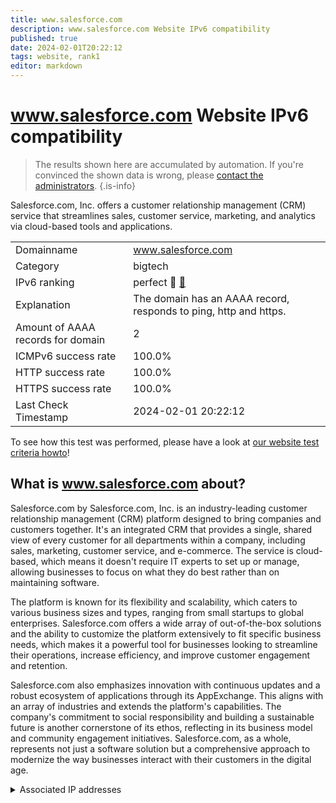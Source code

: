 ```yaml
---
title: www.salesforce.com
description: www.salesforce.com Website IPv6 compatibility
published: true
date: 2024-02-01T20:22:12
tags: website, rank1
editor: markdown
---
```


# www.salesforce.com Website IPv6 compatibility

> The results shown here are accumulated by automation. If you're convinced the shown data is wrong, please [contact the administrators](/howto/chat). 
{.is-info}

Salesforce.com, Inc. offers a customer relationship management (CRM) service that streamlines sales, customer service, marketing, and analytics via cloud-based tools and applications.


|   |   |
| - | - |
| Domainname | www.salesforce.com
| Category | bigtech |
| IPv6 ranking | perfect :1st_place_medal: [🔗](/howto/ranking) |
| Explanation | The domain has an AAAA record, responds to ping, http and https. |
| Amount of AAAA records for domain | 2 |
| ICMPv6 success rate | 100.0%|
| HTTP success rate | 100.0% |
| HTTPS success rate | 100.0% |
| Last Check Timestamp | 2024-02-01 20:22:12 |

To see how this test was performed, please have a look at [our website test criteria howto](/howto/testcriteria/website)!


## What is www.salesforce.com about?
Salesforce.com by Salesforce.com, Inc. is an industry-leading customer relationship management (CRM) platform designed to bring companies and customers together. It's an integrated CRM that provides a single, shared view of every customer for all departments within a company, including sales, marketing, customer service, and e-commerce. The service is cloud-based, which means it doesn't require IT experts to set up or manage, allowing businesses to focus on what they do best rather than on maintaining software.

The platform is known for its flexibility and scalability, which caters to various business sizes and types, ranging from small startups to global enterprises. Salesforce.com offers a wide array of out-of-the-box solutions and the ability to customize the platform extensively to fit specific business needs, which makes it a powerful tool for businesses looking to streamline their operations, increase efficiency, and improve customer engagement and retention.

Salesforce.com also emphasizes innovation with continuous updates and a robust ecosystem of applications through its AppExchange. This aligns with an array of industries and extends the platform's capabilities. The company's commitment to social responsibility and building a sustainable future is another cornerstone of its ethos, reflecting in its business model and community engagement initiatives. Salesforce.com, as a whole, represents not just a software solution but a comprehensive approach to modernize the way businesses interact with their customers in the digital age.



<details>
<summary>Associated IP addresses</summary>

2a02:26f0:280:5::213:781e

2a02:26f0:280:5::213:7823

</details>
